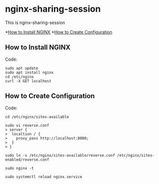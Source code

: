 # nginx-sharing-session
This is nginx-sharing-session


*[How to Install NGINX](#how-to-install-nginx)
*[How to Create Configuration](#hot-to-create-configuration)
## How to Install NGINX
Code:

    sudo apt update
    sudo apt install nginx
    cd /etc/nginx
    curl -X GET localhost

## How to Create Configuration
Code:

    cd /etc/nginx/sites-available

    sudo vi reverse.conf
    > server {
    >  localtion / {
    >    proxy_pass http://localhost:8080;
    >  }
    > }
    
    sudo ln -s /etc/nginx/sites-available/reverse.conf /etc/nginx/sites-enabled/reverse.conf

    sudo nginx -t

    sudo systemctl reload nginx.service